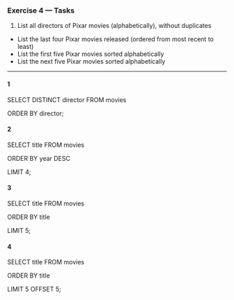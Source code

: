 ### Exercise 4 — Tasks
1. List all directors of Pixar movies (alphabetically), without duplicates
+ List the last four Pixar movies released (ordered from most recent to least)
+ List the first five Pixar movies sorted alphabetically
+ List the next five Pixar movies sorted alphabetically

_________________

#### 1

SELECT DISTINCT director FROM movies

ORDER BY director;

#### 2

SELECT title FROM movies

ORDER BY year DESC

LIMIT 4;

#### 3

SELECT title FROM movies

ORDER BY title

LIMIT 5;

#### 4

SELECT title FROM movies

ORDER BY title

LIMIT 5 OFFSET 5;
